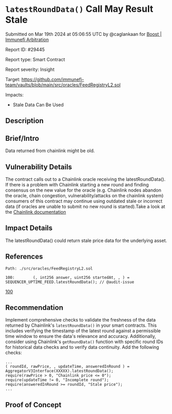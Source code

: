 
# `latestRoundData()` Call May Result Stale

Submitted on Mar 19th 2024 at 05:06:55 UTC by @caglankaan for [Boost | Immunefi Arbitration](https://immunefi.com/bounty/immunefiarbitration-boost/)

Report ID: #29445

Report type: Smart Contract

Report severity: Insight

Target: https://github.com/immunefi-team/vaults/blob/main/src/oracles/FeedRegistryL2.sol

Impacts:
- Stale Data Can Be Used

## Description
## Brief/Intro
Data returned from chainlink might be old.

## Vulnerability Details
The contract calls out to a Chainlink oracle receiving the latestRoundData(). If there is a problem with Chainlink starting a new round and finding consensus on the new value for the oracle (e.g. Chainlink nodes abandon the oracle, chain congestion, vulnerability/attacks on the chainlink system) consumers of this contract may continue using outdated stale or incorrect data (if oracles are unable to submit no new round is started).Take a look at the [Chainlink documentation](https://docs.chain.link/data-feeds/price-feeds/historical-data#getrounddata-return-values)


## Impact Details
The latestRoundData() could return stale price data for the underlying asset.


## References
```solidity
Path: ./src/oracles/FeedRegistryL2.sol

100:        (, int256 answer, uint256 startedAt, , ) = SEQUENCER_UPTIME_FEED.latestRoundData();	// @audit-issue

```
[100](https://github.com/immunefi-team/vaults/blob/49c1de26cda19c9e8a4aa311ba3b0dc864f34a25/./src/oracles/FeedRegistryL2.sol#L100-L100)


## Recommendation
Implement comprehensive checks to validate the freshness of the data returned by Chainlink's `latestRoundData()` in your smart contracts. This includes verifying the timestamp of the latest round against a permissible time window to ensure the data's relevance and accuracy. Additionally, consider using Chainlink's `getRoundData()` function with specific round IDs for historical data checks and to verify data continuity. Add the following checks:
```solidity
...
( roundId, rawPrice, , updateTime, answeredInRound ) = AggregatorV3Interface(XXXXX).latestRoundData();
require(rawPrice > 0, "Chainlink price <= 0");
require(updateTime != 0, "Incomplete round");
require(answeredInRound >= roundId, "Stale price");
...
```        




## Proof of Concept
